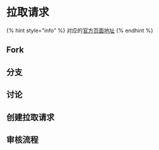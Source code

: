 # 拉取请求

{% hint style="info" %}
对应的[官方页面地址](https://contributing.bitwarden.com/contributing/pull-requests/)
{% endhint %}

## Fork <a href="#fork" id="fork"></a>

## 分支 <a href="#branch" id="branch"></a>

## 讨论 <a href="#commit" id="commit"></a>

## 创建拉取请求 <a href="#creating-a-pull-request" id="creating-a-pull-request"></a>

## 审核流程 <a href="#review-process" id="review-process"></a>

